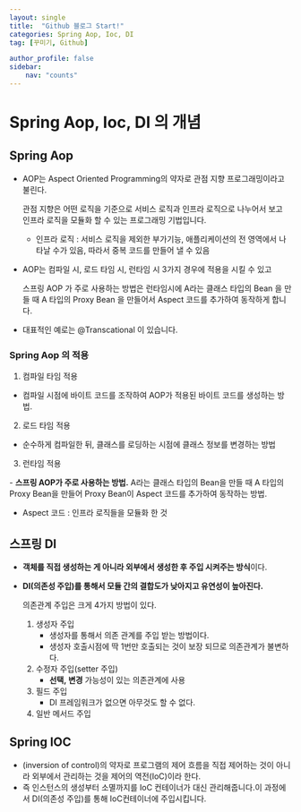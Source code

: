 ```yaml
---
layout: single
title:  "Github 블로그 Start!"
categories: Spring Aop, Ioc, DI
tag: [꾸미기, Github]

author_profile: false
sidebar:
    nav: "counts"
---
```


# Spring Aop, Ioc, DI 의 개념

## Spring Aop

- AOP는 Aspect Oriented Programming의 약자로 관점 지향 프로그래밍이라고 불린다. 
  
  관점 지향은 어떤 로직을 기준으로 서비스 로직과 인프라 로직으로 나누어서 보고 인프라 로직을 모듈화 할 수 있는 프로그래밍 기법입니다.
  
    - 인프라 로직 : 서비스 로직을 제외한 부가기능, 애플리케이션의 전 영역에서 나타날 수가 있음, 따라서 중복 코드를 만들어 낼 수 있음
    
- AOP는 컴파일 시, 로드 타임 시, 런타임 시 3가지 경우에 적용을 시킬 수 있고
  
  스프링 AOP 가 주로 사용하는 방법은 런타임시에 A라는 클래스 타입의 Bean 을 만들 때 A 타입의 Proxy Bean 을 만들어서 Aspect 코드를 추가하여 동작하게 합니다.
  
- 대표적인 예로는 @Transcational 이 있습니다.

### Spring Aop 의 적용

1) 컴파일 타임 적용

- 컴파일 시점에 바이트 코드를 조작하여 AOP가 적용된 바이트 코드를 생성하는 방법.

2) 로드 타임 적용

- 순수하게 컴파일한 뒤, 클래스를 로딩하는 시점에 클래스 정보를 변경하는 방법

3) 런타임 적용

- **스프링 AOP가 주로 사용하는 방법.** A라는 클래스 타입의 Bean을 만들 때 A 타입의 Proxy Bean을 만들어 Proxy Bean이 Aspect 코드를 추가하여 동작하는 방법.

  - Aspect 코드 : 인프라 로직들을 모듈화 한 것
 
## 스프링 DI

- **객체를 직접 생성하는 게 아니라 외부에서 생성한 후 주입 시켜주는 방식**이다.
- **DI(의존성 주입)를 통해서 모듈 간의 결합도가 낮아지고 유연성이 높아진다.**
    
    의존관계 주입은 크게 4가지 방법이 있다. 
    
    1. 생성자 주입
        - 생성자를 통해서 의존 관계를 주입 받는 방법이다.
        - 생성자 호출시점에 딱 1번만 호출되는 것이 보장 되므로 의존관계가 불변하다.
    2. 수정자 주입(setter 주입)
        - **선택, 변경** 가능성이 있는 의존관계에 사용
    3. 필드 주입
        - DI 프레임워크가 없으면 아무것도 할 수 없다.
    4. 일반 메서드 주입
  
 ## Spring IOC
 
- (inversion of control)의 약자로 프로그램의 제어 흐름을 직접 제어하는 것이 아니라 외부에서 관리하는 것을 제어의 역전(IoC)이라 한다.
- 즉 인스턴스의 생성부터 소멸까지를 IoC 컨테이너가 대신 관리해줍니다.이 과정에서 DI(의존성 주입)를 통해 IoC컨테이너에 주입시킵니다.
